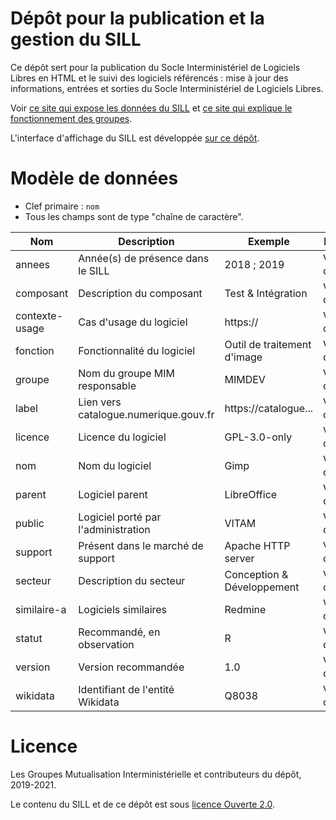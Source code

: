 # Dépôt pour la publication et la gestion du SILL

Ce dépôt sert pour la publication du Socle Interministériel de
Logiciels Libres en HTML et le suivi des logiciels référencés : mise à
jour des informations, entrées et sorties du Socle Interministériel de
Logiciels Libres.

Voir [ce site qui expose les données du
SILL](https://sill.etalab.gouv.fr) et [ce site qui explique le
fonctionnement des groupes](https://disic.github.io/sill/).

L'interface d'affichage du SILL est développée [sur ce
dépôt](https://github.com/etalab/sillweb).

# Modèle de données

- Clef primaire : `nom`
- Tous les champs sont de type "chaîne de caractère".

| Nom            | Description                           | Exemple                     | Propriétés         |
|----------------|---------------------------------------|-----------------------------|--------------------|
| annees         | Année(s) de présence dans le SILL     | 2018 ; 2019                 | Valeur obligatoire |
| composant      | Description du composant              | Test & Intégration          | Valeur obligatoire |
| contexte-usage | Cas d'usage du logiciel               | https://                    | Valeur optionnelle |
| fonction       | Fonctionnalité du logiciel            | Outil de traitement d'image | Valeur optionnelle |
| groupe         | Nom du groupe MIM responsable         | MIMDEV                      | Valeur obligatoire |
| label          | Lien vers catalogue.numerique.gouv.fr | https://catalogue...        | Valeur optionnelle |
| licence        | Licence du logiciel                   | GPL-3.0-only                | Valeur obligatoire |
| nom            | Nom du logiciel                       | Gimp                        | Valeur obligatoire |
| parent         | Logiciel parent                       | LibreOffice                 | Valeur optionnelle |
| public         | Logiciel porté par l'administration   | VITAM                       | Valeur optionnelle |
| support        | Présent dans le marché de support     | Apache HTTP server          | Valeur optionnelle |
| secteur        | Description du secteur                | Conception & Développement  | Valeur obligatoire |
| similaire-a    | Logiciels similaires                  | Redmine                     | Valeur optionnelle |
| statut         | Recommandé, en observation            | R                           | Valeur obligatoire |
| version        | Version recommandée                   | 1.0                         | Valeur obligatoire |
| wikidata       | Identifiant de l'entité Wikidata      | Q8038                       | Valeur optionnelle |

# Licence

Les Groupes Mutualisation Interministérielle et contributeurs du dépôt, 2019-2021.

Le contenu du SILL et de ce dépôt est sous [licence Ouverte 2.0](LICENCE.md).
